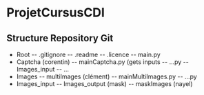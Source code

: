 # ProjetCursusCDI

## Structure Repository Git
- Root
-- .gitignore
-- .readme
-- .licence
-- main.py
- Captcha (corentin)
-- mainCaptcha.py (gets inputs
-- …py
-- Images_input
-- …
- Images
-- multiImages (clément)
-- mainMultiImages.py
-- …py
- Images_input
-- Images_output (mask)
-- maskImages (nayel)

